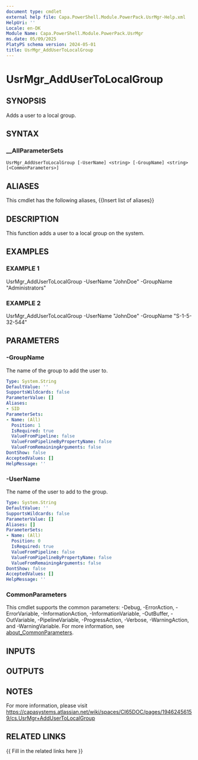 ```yaml
---
document type: cmdlet
external help file: Capa.PowerShell.Module.PowerPack.UsrMgr-Help.xml
HelpUri: ''
Locale: en-DK
Module Name: Capa.PowerShell.Module.PowerPack.UsrMgr
ms.date: 05/09/2025
PlatyPS schema version: 2024-05-01
title: UsrMgr_AddUserToLocalGroup
---
```


# UsrMgr_AddUserToLocalGroup

## SYNOPSIS

Adds a user to a local group.

## SYNTAX

### __AllParameterSets

```
UsrMgr_AddUserToLocalGroup [-UserName] <string> [-GroupName] <string> [<CommonParameters>]
```

## ALIASES

This cmdlet has the following aliases,
  {{Insert list of aliases}}

## DESCRIPTION

This function adds a user to a local group on the system.

## EXAMPLES

### EXAMPLE 1

UsrMgr_AddUserToLocalGroup -UserName "JohnDoe" -GroupName "Administrators"

### EXAMPLE 2

UsrMgr_AddUserToLocalGroup -UserName "JohnDoe" -GroupName "S-1-5-32-544"

## PARAMETERS

### -GroupName

The name of the group to add the user to.

```yaml
Type: System.String
DefaultValue: ''
SupportsWildcards: false
ParameterValue: []
Aliases:
- SID
ParameterSets:
- Name: (All)
  Position: 1
  IsRequired: true
  ValueFromPipeline: false
  ValueFromPipelineByPropertyName: false
  ValueFromRemainingArguments: false
DontShow: false
AcceptedValues: []
HelpMessage: ''
```

### -UserName

The name of the user to add to the group.

```yaml
Type: System.String
DefaultValue: ''
SupportsWildcards: false
ParameterValue: []
Aliases: []
ParameterSets:
- Name: (All)
  Position: 0
  IsRequired: true
  ValueFromPipeline: false
  ValueFromPipelineByPropertyName: false
  ValueFromRemainingArguments: false
DontShow: false
AcceptedValues: []
HelpMessage: ''
```

### CommonParameters

This cmdlet supports the common parameters: -Debug, -ErrorAction, -ErrorVariable,
-InformationAction, -InformationVariable, -OutBuffer, -OutVariable, -PipelineVariable,
-ProgressAction, -Verbose, -WarningAction, and -WarningVariable. For more information, see
[about_CommonParameters](https://go.microsoft.com/fwlink/?LinkID=113216).

## INPUTS

## OUTPUTS

## NOTES

For more information, please visit https://capasystems.atlassian.net/wiki/spaces/CI65DOC/pages/19462456159/cs.UsrMgr+AddUserToLocalGroup


## RELATED LINKS

{{ Fill in the related links here }}

